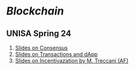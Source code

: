 # *Blockchain*
## UNISA Spring 24 ##


1. [Slides on Consensus](./consensus.pdf)
2. [Slides on Transactions and dApp](./TX+dApp.pdf)
3. [Slides on Incentivazation by M. Treccani (AF)](./incentivization.pdf)
